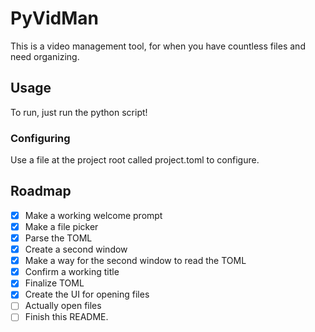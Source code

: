 # PyVidMan
This is a video management tool, for when you have countless files and need organizing.
## Usage
To run, just run the python script!
### Configuring
Use a file at the project root called project.toml to configure.
## Roadmap
- [x] Make a working welcome prompt
- [x] Make a file picker
- [x] Parse the TOML
- [x] Create a second window
- [x] Make a way for the second window to read the TOML
- [x] Confirm a working title
- [x] Finalize TOML
- [x] Create the UI for opening files
- [ ] Actually open files
- [ ] Finish this README.
